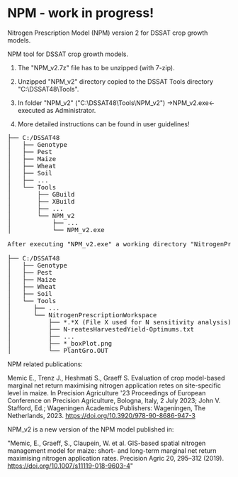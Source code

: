 # NPM - work in progress!

Nitrogen Prescription Model (NPM) version 2 for DSSAT crop growth models.

NPM tool for DSSAT crop growth models.

1. The "NPM_v2.7z" file has to be unzipped (with 7-zip). 

2. Unzipped "NPM_v2" directory copied to the DSSAT Tools directory "C:\DSSAT48\Tools". 

3. In folder "NPM_v2" ("C:\DSSAT48\Tools\NPM_v2")  ->NPM_v2.exe<- executed as Administrator.

4. More detailed instructions can be found in user guidelines!


<pre>
├── C:/DSSAT48
│   ├── Genotype
│   ├── Pest
│   ├── Maize
│   ├── Wheat
│   ├── Soil
│   ├── ...	
│   └── Tools
│       ├── GBuild
│       ├── XBuild
│       ├── ...
│       └── NPM_v2
│           ├── ...
│           └── NPM_v2.exe	

After executing "NPM_v2.exe" a working directory "NitrogenPrescriptionWorkspace" is created in "Tools" directory where optimization is conducted and optimization output files saved:

├── C:/DSSAT48
│   ├── Genotype
│   ├── Pest
│   ├── Maize
│   ├── Wheat
│   ├── Soil
│   └── Tools	
│      ├── ...	
│      └── NitrogenPrescriptionWorkspace
│          ├── *.*X (File X used for N sensitivity analysis)
│          ├── N-reatesHarvestedYield-Optimums.txt
│          ├── ...
│          ├── *_boxPlot.png	
│          └── PlantGro.OUT
</pre>

NPM related publications:

Memic E., Trenz J., Heshmati S., Graeff S. Evaluation of crop model-based marginal net return maximising nitrogen application retes on site-specific level in maize. In Precision Agriculture '23 Proceedings of European Conference on Precision Agriculture, Bologna, Italy, 2 July 2023; John V. Stafford, Ed.; Wageningen Academics Publishers: Wageningen, The Netherlands, 2023. https://doi.org/10.3920/978-90-8686-947-3


NPM_v2 is a new version of the NPM model published in:

"Memic, E., Graeff, S., Claupein, W. et al. GIS-based spatial nitrogen management model for maize: short- and long-term marginal net return maximising nitrogen application rates. Precision Agric 20, 295–312 (2019). https://doi.org/10.1007/s11119-018-9603-4"


